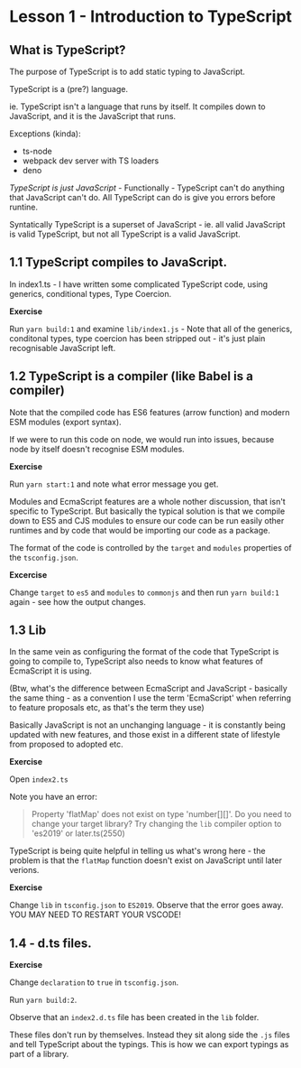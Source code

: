 # Lesson 1 - Introduction to TypeScript

## What is TypeScript?

The purpose of TypeScript is to add static typing to JavaScript.

TypeScript is a (pre?) language. 

ie. TypeScript isn't a language that runs by itself. It compiles down to JavaScript, and it is the JavaScript that runs. 

Exceptions (kinda): 

- ts-node
- webpack dev server with TS loaders
- deno

*TypeScript is just JavaScript*  - Functionally - TypeScript can't do anything that JavaScript can't do. All TypeScript can do is give you errors before runtine. 

Syntatically TypeScript is a superset of JavaScript - ie. all valid JavaScript is valid TypeScript, but not all TypeScript is a valid JavaScript. 

## 1.1 TypeScript compiles to JavaScript. 

In index1.ts - I have written some complicated TypeScript code, using generics, conditional types, Type Coercion. 

**Exercise** 

Run `yarn build:1` and examine `lib/index1.js` - Note that all of the generics, conditonal types, type coercion has been stripped out - it's just plain recognisable JavaScript left. 

## 1.2 TypeScript is a compiler (like Babel is a compiler)

Note that the compiled code has ES6 features (arrow function) and modern ESM modules (export syntax). 

If we were to run this code on node, we would run into issues, because node by itself doesn't recognise ESM modules. 

**Exercise**

Run `yarn start:1` and note what error message you get. 


Modules and EcmaScript features are a whole nother discussion, that isn't specific to TypeScript. But basically the typical solution is that we compile down to ES5 and CJS modules to ensure our code can be run easily other runtimes and by code that would be importing our code as a package. 

The format of the code is controlled by the `target` and `modules` properties of the `tsconfig.json`. 

**Excercise**

Change `target` to `es5` and `modules` to `commonjs` and then run `yarn build:1` again - see how the output changes. 

## 1.3 Lib

In the same vein as configuring the format of the code that TypeScript is going to compile to, TypeScript also needs to know what features of EcmaScript it is using. 

(Btw, what's the difference between EcmaScript and JavaScript - basically the same thing - as a convention I use the term 'EcmaScript' when referring to feature proposals etc, as that's the term they use)

Basically JavaScript is not an unchanging language - it is constantly being updated with new features, and those exist in a different state of lifestyle from proposed to adopted etc. 

**Exercise**

Open `index2.ts`

Note you have an error: 

>Property 'flatMap' does not exist on type 'number[][]'. Do you need to change your target library? Try changing the `lib` compiler option to 'es2019' or later.ts(2550)

TypeScript is being quite helpful in telling us what's wrong here - the problem is that the `flatMap` function doesn't exist on JavaScript until later verions. 

**Exercise**

Change `lib` in `tsconfig.json` to `ES2019`. Observe that the error goes away. YOU MAY NEED TO RESTART YOUR VSCODE!


## 1.4 - d.ts files. 


**Exercise** 

Change `declaration` to `true` in `tsconfig.json`. 

Run `yarn build:2`. 

Observe that an `index2.d.ts` file has been created in the `lib` folder. 

These files don't run by themselves. Instead they sit along side the `.js` files and tell TypeScript about the typings. This is how we can export typings as part of a library. 




